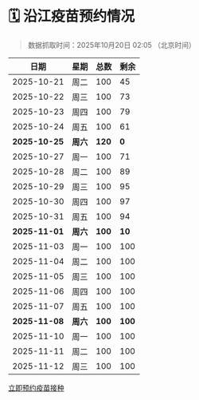 # 🗓️ 沿江疫苗预约情况

> 数据抓取时间：2025年10月20日 02:05 （北京时间）

| 日期 | 星期 | 总数 | 剩余 |
|------|------|------|------|
| 2025-10-21 | 周二 | 100 | 45 |
| 2025-10-22 | 周三 | 100 | 73 |
| 2025-10-23 | 周四 | 100 | 79 |
| 2025-10-24 | 周五 | 100 | 61 |
| **2025-10-25** | **周六** | **120** | **0** |
| 2025-10-27 | 周一 | 100 | 71 |
| 2025-10-28 | 周二 | 100 | 89 |
| 2025-10-29 | 周三 | 100 | 95 |
| 2025-10-30 | 周四 | 100 | 97 |
| 2025-10-31 | 周五 | 100 | 94 |
| **2025-11-01** | **周六** | **100** | **10** |
| 2025-11-03 | 周一 | 100 | 100 |
| 2025-11-04 | 周二 | 100 | 100 |
| 2025-11-05 | 周三 | 100 | 100 |
| 2025-11-06 | 周四 | 100 | 100 |
| 2025-11-07 | 周五 | 100 | 100 |
| **2025-11-08** | **周六** | **100** | **100** |
| 2025-11-10 | 周一 | 100 | 100 |
| 2025-11-11 | 周二 | 100 | 100 |
| 2025-11-12 | 周三 | 100 | 100 |


<div class="button-container">
<a class="btn" href="http://yfzweb.ishequ.net/#/login" target="_blank">立即预约疫苗接种</a>
</div>
